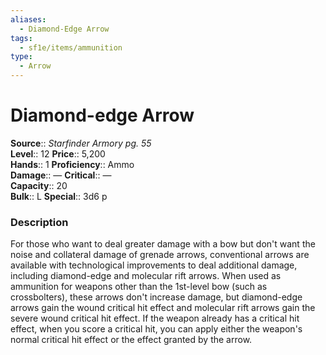 ```yaml
---
aliases:
  - Diamond-Edge Arrow
tags:
  - sf1e/items/ammunition
type:
  - Arrow
---
```


# Diamond-edge Arrow

**Source**:: _Starfinder Armory pg. 55_  
**Level**:: 12
**Price**:: 5,200  
**Hands**:: 1
**Proficiency**:: Ammo  
**Damage**:: —
**Critical**:: —  
**Capacity**:: 20  
**Bulk**:: L
**Special**:: 3d6 p

### Description

For those who want to deal greater damage with a bow but don't want the noise and collateral damage of grenade arrows, conventional arrows are available with technological improvements to deal additional damage, including diamond-edge and molecular rift arrows. When used as ammunition for weapons other than the 1st-level bow (such as crossbolters), these arrows don't increase damage, but diamond-edge arrows gain the wound critical hit effect and molecular rift arrows gain the severe wound critical hit effect. If the weapon already has a critical hit effect, when you score a critical hit, you can apply either the weapon's normal critical hit effect or the effect granted by the arrow.
